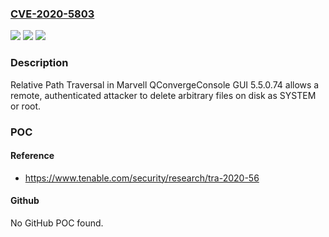 ### [CVE-2020-5803](https://cve.mitre.org/cgi-bin/cvename.cgi?name=CVE-2020-5803)
![](https://img.shields.io/static/v1?label=Product&message=Marvell%20QConvergeConsole%20GUI&color=blue)
![](https://img.shields.io/static/v1?label=Version&message=n%2Fa&color=blue)
![](https://img.shields.io/static/v1?label=Vulnerability&message=Path%20traversal&color=brighgreen)

### Description

Relative Path Traversal in Marvell QConvergeConsole GUI 5.5.0.74 allows a remote, authenticated attacker to delete arbitrary files on disk as SYSTEM or root.

### POC

#### Reference
- https://www.tenable.com/security/research/tra-2020-56

#### Github
No GitHub POC found.


